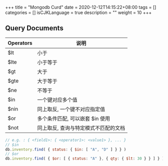 +++
title = "Mongodb Curd"
date = 2020-12-12T14:15:22+08:00
tags = []
categories = []
isCJKLanguage = true
description = ""
weight = 10
+++


## Query Documents

|  Operators  |说明 |
|------------|------|
|$lt| 小于|
|$lte|  小于等于|
|$gt| 大于|
|$gte|  大于等于|
|$ne| 不等于|
|$in | 一个键对应多个值 |
|$nin| 同上取反, 一个键不对应指定值|
|$or | 多个条件匹配, 可以嵌套 $in 使用|
|$not|  同上取反, 查询与特定模式不匹配的文档|

``` js
// e.g. : { <field1>: { <operator1>: <value1> }, ... }
// $in
db.inventory.find( { status: { $in: [ "A", "D" ] } } )
// $or
db.inventory.find( { $or: [ { status: "A" }, { qty: { $lt: 30 } } ] } )

```
